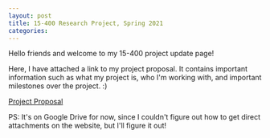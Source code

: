 ```yaml
---
layout: post
title: 15-400 Research Project, Spring 2021
categories: 
---
```


Hello friends and welcome to my 15-400 project update page!

Here, I have attached a link to my project proposal. It contains important information such as what my project is, who I'm working with, and important milestones over the project. :) 

[Project Proposal](https://drive.google.com/file/d/10r6YkniBMuCHsLOqQP056yNxzwzRN2Pu/view?usp=sharing)

PS: It's on Google Drive for now, since I couldn't figure out how to get direct attachments on the website, but I'll figure it out!